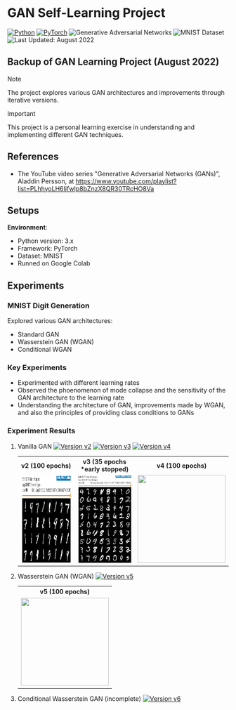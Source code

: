 # GAN Self-Learning Project
[![Python](https://img.shields.io/badge/Python-3776AB.svg?logo=python&logoColor=white)](https://www.python.org/)
[![PyTorch](https://img.shields.io/badge/PyTorch-EE4C2C.svg?logo=pytorch&logoColor=white)](https://pytorch.org/)
![Generative Adversarial Networks](https://img.shields.io/badge/GAN-Generative%20Adversarial%20Networks-blueviolet.svg)
![MNIST Dataset](https://img.shields.io/badge/Dataset-MNIST-blue.svg)
![Last Updated: August 2022](https://img.shields.io/badge/Last%20Updated-August%202022-green.svg)

## Backup of GAN Learning Project (August 2022)

> [!NOTE]
> The project explores various GAN architectures and improvements through iterative versions.

> [!IMPORTANT]
> This project is a personal learning exercise in understanding and implementing different GAN techniques.

## References

- The YouTube video series "Generative Adversarial Networks (GANs)", Aladdin Persson, at https://www.youtube.com/playlist?list=PLhhyoLH6IjfwIp8bZnzX8QR30TRcHO8Va

## Setups
**Environment**:
- Python version: 3.x
- Framework: PyTorch
- Dataset: MNIST
- Runned on Google Colab

## Experiments
### MNIST Digit Generation
Explored various GAN architectures:
- Standard GAN
- Wasserstein GAN (WGAN)
- Conditional WGAN

### Key Experiments
- Experimented with different learning rates
- Observed the phoenomenon of mode collapse and the sensitivity of the GAN architecture to the learning rate
- Understanding the architecture of GAN, improvements made by WGAN, and also the principles of providing class conditions to GANs

### Experiment Results
1. Vanilla GAN 
   [![Version v2](https://img.shields.io/badge/Version-v2-blue.svg)](202208011748_GAN_mnist_v2%20good/202208011748_GAN_mnist_v2_final.ipynb)
   [![Version v3](https://img.shields.io/badge/Version-v3-blue.svg)](202208021155_GAN_mnist_v3%20good%2Cinterupted/202208021155_GAN_mnist_v3.ipynb)
   [![Version v4](https://img.shields.io/badge/Version-v4-blue.svg)](202208041411_GAN_mnist_v4%20faster%20GAN/202208031401_GAN_mnist_v4_epoch100_ed.ipynb)
   <table style="text-align:center">
      <tr>
         <th>v2 (100 epochs)</th>
         <th>v3 (35 epochs *early stopped)</th>
         <th>v4 (100 epochs)</th>
      </tr>
      <tr>
         <td><img src="202208011748_GAN_mnist_v2%20good/202208011748_step50_ganoutput.png" width="200" height="200" /></td>
         <td><img src="202208021155_GAN_mnist_v3%20good,interupted/202208021155_step35_ganoutput.png" width="200" height="200" /></td>
         <td><img src="202208041411_GAN_mnist_v4%20faster%20GAN/ezgif-4-2d7be035dd.gif" width="200" height="200" /></td>
      </tr>
   </table>

2. Wasserstein GAN (WGAN) 
   [![Version v5](https://img.shields.io/badge/Version-v5-blue.svg)](202208051901_GAN_mnist_v5_WGAN/202208051901_GAN_mnist_v5_WGAN%20epoch100.ipynb)
   <table style="text-align:center">
      <tr>
         <th>v5 (100 epochs)</th>
      </tr>
      <tr>
         <td><img src="202208051901_GAN_mnist_v5_WGAN/ezgif-4-98172f4be1.gif" width="200" height="200" /></td>
      </tr>
   </table>

3. Conditional Wasserstein GAN (incomplete)
   [![Version v6](https://img.shields.io/badge/Version-v6-blue.svg)](202208061306_GAN_mnist_v6_conditional%20WGAN/202208061306_GAN_mnist_v6_Conditional_WGAN.ipynb)